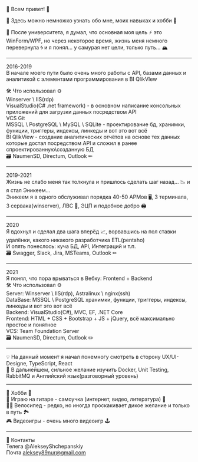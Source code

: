 🎈 Всем привет! 👋
 
🌝 Здесь можно немножко узнать обо мне, моих навыках и хобби 🌚

🧭 После университета, я думал, что основная моя цель ⚡ это WinForm/WPF, но через некоторое время, жизнь меня немного перевернула 🌀 и я понял... у самурая нет цели, только путь... 🏔
___
2016-2019    
В начале моего пути было очень много работы с API, базами данных и аналитикой с элементами программирования в BI QlikVIew    
 
🛠 Что использовал ⚙    
Winserver \ IIS(rdp)   
VisualStudio(C# .net framework) - в основном написание консольных приложений для загрузки данных посредством API   
VCS Git   
MSSQL \ PostgreSQL \ MySQL \ SQLite - проектирование бд, хранимки, функции, триггеры, индексы, линкеды и вот это вот всё   
BI QlikView - создание аналитических отчётов на основе тех данных которые достал посредством API и сложил в ранее спроектированную\созданную БД   
🗃 NaumenSD, Directum, Outlook ✏ 
___
 
2019-2021    
Жизнь не слабо меня так толкнула и пришлось сделать шаг назад... 📉 и я стал Эникеем...   
Эникеем я в одного обслуживал порядка 40-50 АРМов 🖥, 3 терминала, 3 сервака(winserver), ЛВС 🔌, ЭЦП и подобное добро 🖨
___

2020   
Я вдохнул и сделал два шага вперёд 📈, ворвавшись на пол ставки удалёнки, какого никакого разработчика ETL(pentaho)  
И опять понеслось: куча БД, API, Интеграций и т.п.   
🗃 Swagger, Slack, Jira, MSTeams, Outlook ✏
___

2021    
Я понял, что пора врываться в Вебку: Frontend + Backend   
🛠 Что использовал ⚙   
Server: Winserver \ IIS(rdp), Astralinux \ nginx(ssh)  
DataBase: MSSQL \ PostgreSQL хранимки, функции, триггеры, индексы, линкеды и вот это вот всё  
Backend: VisualStudio(C#), MVC, EF, .NET Core  
Frontend: HTML + CSS + Bootstrap + JS + jQuery, всё максимально простое и понятное   
VCS: Team Foundation Server   
🗃 NaumenSD, Directum, Outlook ✏     
___   
💡 На данный момент я начал понемногу смотреть в сторону UX/UI-Designe, TypeScript, React   
🚀 В дальнейшем, сильное желание изучить Docker, Unit Testing, RabbitMQ и Английский язык(разговорный уровень)     
___   
🎲 Хобби 🧩   
🎸 Играю на гитаре - самоучка (интернет, видео, литература) 🎵      
🚴‍♂️ Велосипед - редко, но иногда проскакивает дикое желание и только в путь 🏞     
🎮 Видеоигры - очень много видеоигр 🕹    
___   
💬 Контакты  
Телега @AlekseyShchepanskiy   
Почта aleksey89nur@gmail.com   

<!--
**KortexN/kortexn** is a ✨ _special_ ✨ repository because its `README.md` (this file) appears on your GitHub profile.

Here are some ideas to get you started:

- 🔭 I’m currently working on ...
- 🌱 I’m currently learning ...
- 👯 I’m looking to collaborate on ...
- 🤔 I’m looking for help with ...
- 💬 Ask me about ...
- 📫 How to reach me: ...
- 😄 Pronouns: ...
- ⚡ Fun fact: ...
-->
